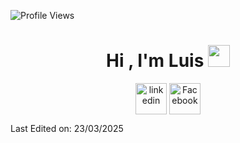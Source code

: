 <p align = "left">
	<img src = "https://komarev.com/ghpvc/?username=chavezgranados&style=plastic&color=blueviolet" alt = "Profile Views"/>
</p>

<h1 align="center"><b>Hi , I'm Luis </b><img src="https://media.giphy.com/media/hvRJCLFzcasrR4ia7z/giphy.gif" width="35"></h1>
<!--  -->




<!-- Connect with me -->

<!--icons and links-->
<p align="center">
<a href="https://www.linkedin.com/in/chavezgranados/" target="blank"><img align="center" src="https://user-images.githubusercontent.com/88904952/234979284-68c11d7f-1acc-4f0c-ac78-044e1037d7b0.png" alt="linkedin" height="50" width="50" /></a>

<a href="https://www.facebook.com/luis.chavez.921230" target="_blank">
    <img align="center" src="https://upload.wikimedia.org/wikipedia/commons/5/51/Facebook_f_logo_%282019%29.svg" 
    alt="Facebook" height="50" width="50" />
</a>
  
</p>



Last Edited on: 23/03/2025
